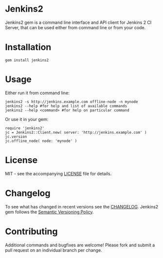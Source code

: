 # Jenkins2

Jenkins2 gem is a command line interface and API client for Jenkins 2 CI Server, that can be used
either from command line or from your code.

# Installation

    gem install jenkins2

# Usage

Either run it from command line:

    jenkins2 -s http://jenkins.example.com offline-node -n mynode
    jenkins2 --help #for help and list of available commands
    jenkins2 --help <command> #for help on particular command

Or use it in your gem:

    require 'jenkins2'
    jc = Jenkins2::Client.new( server: 'http://jenkins.example.com' )
    jc.version
    jc.offline_node( node: 'mynode' )

# License

MIT - see the accompanying [LICENSE](LICENSE) file for details.

# Changelog

To see what has changed in recent versions see the [CHANGELOG](CHANGELOG.md).
Jenkins2 gem follows the [Semantic Versioning Policy](http://guides.rubygems.org/patterns).

# Contributing

Additional commands and bugfixes are welcome! Please fork and submit a pull request on an
individual branch per change.
